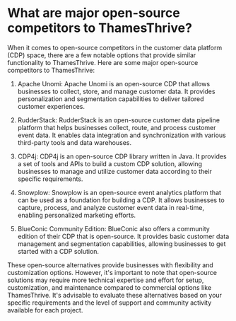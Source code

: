# What are major open-source  competitors to ThamesThrive?


When it comes to open-source competitors in the customer data platform (CDP) space, there are a few notable options that
provide similar functionality to ThamesThrive. Here are some major open-source competitors to ThamesThrive:

1. Apache Unomi: Apache Unomi is an open-source CDP that allows businesses to collect, store, and manage customer data.
   It provides personalization and segmentation capabilities to deliver tailored customer experiences.

2. RudderStack: RudderStack is an open-source customer data pipeline platform that helps businesses collect, route, and
   process customer event data. It enables data integration and synchronization with various third-party tools and data
   warehouses.

3. CDP4j: CDP4j is an open-source CDP library written in Java. It provides a set of tools and APIs to build a custom CDP
   solution, allowing businesses to manage and utilize customer data according to their specific requirements.

4. Snowplow: Snowplow is an open-source event analytics platform that can be used as a foundation for building a CDP. It
   allows businesses to capture, process, and analyze customer event data in real-time, enabling personalized marketing
   efforts.

5. BlueConic Community Edition: BlueConic also offers a community edition of their CDP that is open-source. It provides
   basic customer data management and segmentation capabilities, allowing businesses to get started with a CDP solution.

These open-source alternatives provide businesses with flexibility and customization options. However, it's important to
note that open-source solutions may require more technical expertise and effort for setup, customization, and
maintenance compared to commercial options like ThamesThrive. It's advisable to evaluate these alternatives based on your
specific requirements and the level of support and community activity available for each project.
